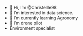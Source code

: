 - 👋 Hi, I’m @Christellle98
- 👀 I’m interested in data science.
- 🌱 I’m currently learning Agronomy
- 💞️ I’m drone pilot
- Environment specialist

<!---
Christellle98/Christellle98 is a ✨ special ✨ repository because its `README.md` (this file) appears on your GitHub profile.
You can click the Preview link to take a look at your changes.
--->
